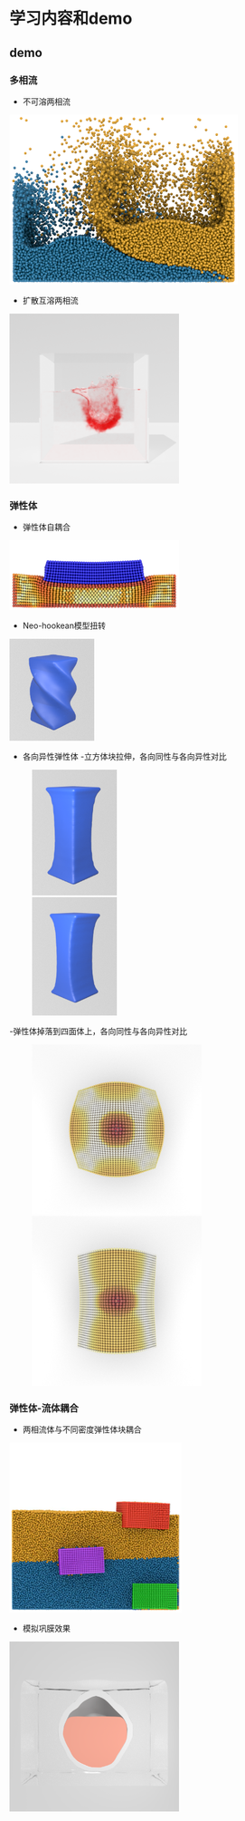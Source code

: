 # 学习内容和demo
## demo

### 多相流
* 不可溶两相流

<img src="https://github.com/pollywaik/cg_note/blob/master/demo/multiphase.png" height="300"/><br/>

* 扩散互溶两相流

<img src="https://github.com/pollywaik/cg_note/blob/master/demo/ink.png" height="300"/><br/>

### 弹性体
* 弹性体自耦合

<img src="https://github.com/pollywaik/cg_note/blob/master/demo/elastic_coupling.png" width="300"/><br/>


* Neo-hookean模型扭转

<img src="https://github.com/pollywaik/cg_note/blob/master/demo/rotate_neo.png" width="150"/><br/>

* 各向异性弹性体
  -立方体块拉伸，各向同性与各向异性对比
  
<figure class="half">
<img src="https://github.com/pollywaik/cg_note/blob/master/demo/stress_linear.png" width="150"/><br/>
<img src="https://github.com/pollywaik/cg_note/blob/master/demo/stress_linear_ani.png" width="150"/><br/>
</figure>

  -弹性体掉落到四面体上，各向同性与各向异性对比
  
<figure class="half">
<img src="https://github.com/pollywaik/cg_note/blob/master/demo/tetrahedron.png" height="300"/><br/>
<img src="https://github.com/pollywaik/cg_note/blob/master/demo/tetrahedron_ani.png" height="300"/><br/>
</figure>

### 弹性体-流体耦合
* 两相流体与不同密度弹性体块耦合

<img src="https://github.com/pollywaik/cg_note/blob/master/demo/fluid_elastic.png" height="300"/><br/>

* 模拟巩膜效果

<img src="https://github.com/pollywaik/cg_note/blob/master/demo/eyewall.png" height="300"/><br/>

